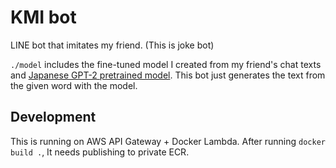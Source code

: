 # KMI bot

LINE bot that imitates my friend. (This is joke bot)

`./model` includes the fine-tuned model I created from my friend's chat texts and [Japanese GPT-2 pretrained model](https://huggingface.co/rinna/japanese-gpt2-small).
This bot just generates the text from the given word with the model.

## Development

This is running on AWS API Gateway + Docker Lambda. After running `docker build .`, It needs publishing to private ECR.
